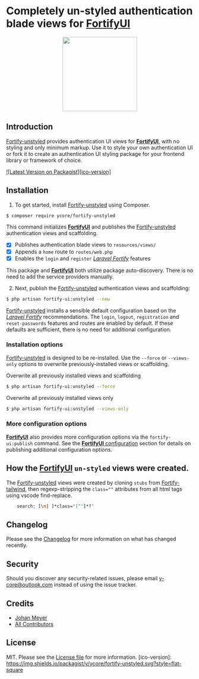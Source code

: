 # Completely un-styled authentication blade views for [**FortifyUI**][link-fortify-ui]

<div align="center">
    <img  src="https://github.com/ycore/fortify-tailwind/blob/stubs/resources/svg/fortify-login.svg" width="200">
</div>

## Introduction

[Fortify-unstyled][link-this] provides authentication UI views for [**FortifyUI**][link-fortify-ui], with no styling and only minimum markup. Use it to style your own authentication UI or fork it to create an authentication UI styling package for your frontend library or framework of choice.

[![Latest Version on Packagist][ico-version]][link-packagist]

## Installation

1. To get started, install [Fortify-unstyled][link-this] using Composer.

``` bash
$ composer require ycore/fortify-unstyled
```
This command initializes [**FortifyUI**][link-fortify-ui] and publishes the [Fortify-unstyled][link-this] authentication views and scaffolding.

- [x] Publishes authentication blade views to `resources/views/`
- [x] Appends a `home` route to `routes/web.php`
- [x] Enables the `login` and `register` _[Laravel Fortify][link-fortify]_ features

This package and [**FortifyUI**][link-fortify-ui] both utilize package auto-discovery. There is no need to add the service providers manually.

2. Next, publish the [Fortify-unstyled][link-this] authentication views and scaffolding:

``` bash
$ php artisan fortify-ui:unstyled --new
```

[Fortify-unstyled][link-this] installs a sensible default configuration based on the _[Laravel Fortify][link-fortify]_ recommendations. The `login`, `logout`, `registration` and `reset-passwords` features and routes are enabled by default. If these defaults are sufficient, there is no need for additional configuration.

### Installation options

[Fortify-unstyled][link-this] is designed to be re-installed. Use the `--force` or `--views-only` options to overwrite previously-installed views or scaffolding.

Overwrite all previously installed views and scaffolding
``` bash
$ php artisan fortify-ui:unstyled --force
```
Overwrite all previously installed views only
``` bash
$ php artisan fortify-ui:unstyled --views-only
```

### More configuration options
[**FortifyUI**][link-fortify-ui] also provides more configuration options via the `fortify-ui:publish` command. See the [**FortifyUI** configuration][link-fortify-ui] section for details on publishing additional configuration options.

## How the [**FortifyUI**][link-fortify-ui] `un-styled` views were created.

The [Fortify-unstyled][link-this] views were created by cloning `stubs` from [Fortify-tailwind](https://github.com/ycore/fortify-tailwind), then regexp-stripping the `class=""` attributes from all html tags using vscode find-replace.
```bash
    search: [\n| ]*class="[^"]*?"
```

## Changelog

Please see the [Changelog](changelog.md) for more information on what has changed recently.

## Security

Should you discover any security-related issues, please email y-core@outlook.com instead of using the issue tracker.

## Credits

- [Johan Meyer][link-author]
- [All Contributors][link-contributors]

## License

MIT. Please see the [License file](license.md) for more information.
[ico-version]: https://img.shields.io/packagist/v/ycore/fortify-unstyled.svg?style=flat-square

[link-this]: https://github.com/ycore/fortify-unstyled
[link-fortify-ui]: https://github.com/ycore/fortify-ui
[link-fortify]: https://github.com//laravel/fortify

[link-packagist]: https://packagist.org/packages/ycore/fortify-unstyled
[link-author]: https://github.com/ycore
[link-contributors]: ../../contributors
